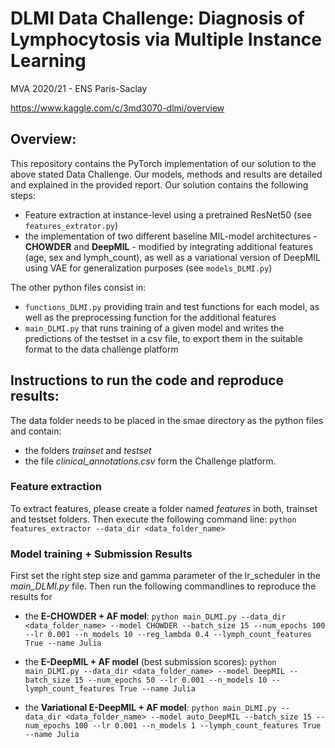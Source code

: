 # DLMI Data Challenge: Diagnosis of Lymphocytosis via Multiple Instance Learning
MVA 2020/21 - ENS Paris-Saclay

https://www.kaggle.com/c/3md3070-dlmi/overview 

## Overview:
This repository contains the PyTorch implementation of our solution to the above stated Data Challenge. Our models, methods and results are detailed and explained in the provided report. Our solution contains the following steps:
- Feature extraction at instance-level using a pretrained ResNet50 (see ```features_extrator.py```)
- the implementation of two different baseline MIL-model architectures - **CHOWDER** and **DeepMIL** - modified by integrating additional features (age, sex and lymph_count), as well as a variational version of DeepMIL using VAE for generalization purposes (see ```models_DLMI.py```)

The other python files consist in:
- ```functions_DLMI.py``` providing train and test functions for each model, as well as the preprocessing function for the additional features 
- ```main_DLMI.py``` that runs training of a given model and writes the predictions of the testset in a csv file, to export them in the suitable format to the data challenge platform

## Instructions to run the code and reproduce results:
The data folder needs to be placed in the smae directory as the python files and contain:
- the folders *trainset* and *testset* 
- the file *clinical_annotations.csv*
form the Challenge platform.

### Feature extraction
To extract features, please create a folder named *features* in both, trainset and testset folders. Then execute the following command line:
```python features_extractor --data_dir <data_folder_name>```

### Model training + Submission Results
First set the right step size and gamma parameter of the lr_scheduler in the *main_DLMI.py* file. Then run the following commandlines to reproduce the results for 
- the **E-CHOWDER + AF model**:
```python main_DLMI.py --data_dir <data_folder_name> --model CHOWDER --batch_size 15 --num_epochs 100 --lr 0.001 --n_models 10 --reg_lambda 0.4 --lymph_count_features True --name Julia```

- the **E-DeepMIL + AF model** (best submission scores):
```python main_DLMI.py --data_dir <data_folder_name> --model DeepMIL --batch_size 15 --num_epochs 50 --lr 0.001 --n_models 10 --lymph_count_features True --name Julia```

- the **Variational E-DeepMIL + AF model**:
```python main_DLMI.py --data_dir <data_folder_name> --model auto_DeepMIL --batch_size 15 --num_epochs 100 --lr 0.001 --n_models 1 --lymph_count_features True --name Julia```


